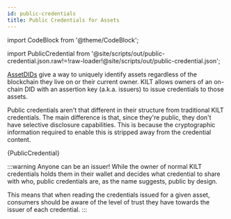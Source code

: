 ```yaml
---
id: public-credentials
title: Public Credentials for Assets
---
```


import CodeBlock from '@theme/CodeBlock';

import PublicCredential from '@site/scripts/out/public-credential.json.raw!=!raw-loader!@site/scripts/out/public-credential.json';

[AssetDIDs][asset-did-concepts] give a way to uniquely identify assets regardless of the blockchain they live on or their current owner.
KILT allows owners of an on-chain DID with an assertion key (a.k.a. issuers) to issue credentials to those assets.

Public credentials aren't that different in their structure from traditional KILT credentials.
The main difference is that, since they're public, they don't have selective disclosure capabilities.
This is because the cryptographic information required to enable this is stripped away from the credential content.

<CodeBlock className="language-json" title="Public credential example">
  {PublicCredential}
</CodeBlock>

:::warning Anyone can be an issuer!
While the owner of normal KILT credentials holds them in their wallet and decides what credential to share with who, public credentials are, as the name suggests, public by design.

This means that when reading the credentials issued for a given asset, consumers should be aware of the level of trust they have towards the issuer of each credential.
:::

[asset-did-concepts]: ../04_asset_dids.md
